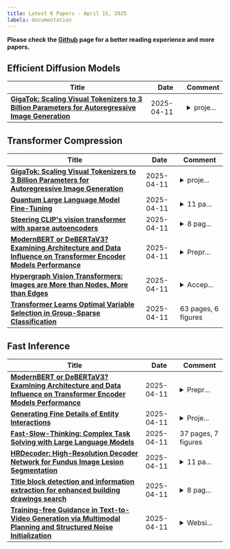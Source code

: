 ```yaml
---
title: Latest 6 Papers - April 15, 2025
labels: documentation
---
```

**Please check the [Github](https://github.com/zezhishao/MTS_Daily_ArXiv) page for a better reading experience and more papers.**

## Efficient Diffusion Models
| **Title** | **Date** | **Comment** |
| --- | --- | --- |
| **[GigaTok: Scaling Visual Tokenizers to 3 Billion Parameters for Autoregressive Image Generation](http://arxiv.org/abs/2504.08736v1)** | 2025-04-11 | <details><summary>proje...</summary><p>project page: https://silentview.github.io/GigaTok</p></details> |

## Transformer Compression
| **Title** | **Date** | **Comment** |
| --- | --- | --- |
| **[GigaTok: Scaling Visual Tokenizers to 3 Billion Parameters for Autoregressive Image Generation](http://arxiv.org/abs/2504.08736v1)** | 2025-04-11 | <details><summary>proje...</summary><p>project page: https://silentview.github.io/GigaTok</p></details> |
| **[Quantum Large Language Model Fine-Tuning](http://arxiv.org/abs/2504.08732v1)** | 2025-04-11 | <details><summary>11 pa...</summary><p>11 pages, 11 figures, 15 tables</p></details> |
| **[Steering CLIP's vision transformer with sparse autoencoders](http://arxiv.org/abs/2504.08729v1)** | 2025-04-11 | <details><summary>8 pag...</summary><p>8 pages, 7 figures. Accepted to the CVPR 2025 Workshop on Mechanistic Interpretability for Vision (MIV)</p></details> |
| **[ModernBERT or DeBERTaV3? Examining Architecture and Data Influence on Transformer Encoder Models Performance](http://arxiv.org/abs/2504.08716v1)** | 2025-04-11 | <details><summary>Prepr...</summary><p>Preprint. Under review</p></details> |
| **[Hypergraph Vision Transformers: Images are More than Nodes, More than Edges](http://arxiv.org/abs/2504.08710v1)** | 2025-04-11 | <details><summary>Accep...</summary><p>Accepted by CVPR 2025</p></details> |
| **[Transformer Learns Optimal Variable Selection in Group-Sparse Classification](http://arxiv.org/abs/2504.08638v1)** | 2025-04-11 | 63 pages, 6 figures |

## Fast Inference
| **Title** | **Date** | **Comment** |
| --- | --- | --- |
| **[ModernBERT or DeBERTaV3? Examining Architecture and Data Influence on Transformer Encoder Models Performance](http://arxiv.org/abs/2504.08716v1)** | 2025-04-11 | <details><summary>Prepr...</summary><p>Preprint. Under review</p></details> |
| **[Generating Fine Details of Entity Interactions](http://arxiv.org/abs/2504.08714v1)** | 2025-04-11 | <details><summary>Proje...</summary><p>Project Page: https://concepts-ai.com/p/detailscribe/</p></details> |
| **[Fast-Slow-Thinking: Complex Task Solving with Large Language Models](http://arxiv.org/abs/2504.08690v1)** | 2025-04-11 | 37 pages, 7 figures |
| **[HRDecoder: High-Resolution Decoder Network for Fundus Image Lesion Segmentation](http://arxiv.org/abs/2411.03976v2)** | 2025-04-11 | <details><summary>11 pa...</summary><p>11 pages, 3 figures, accepted by MICCAI 2024, the revised version</p></details> |
| **[Title block detection and information extraction for enhanced building drawings search](http://arxiv.org/abs/2504.08645v1)** | 2025-04-11 | <details><summary>8 pag...</summary><p>8 pages, 8 figures, 1 table. Accepted for publication in the 2025 European Conference on Computing in Construction (EC3, https://ec-3.org/conference2025/)</p></details> |
| **[Training-free Guidance in Text-to-Video Generation via Multimodal Planning and Structured Noise Initialization](http://arxiv.org/abs/2504.08641v1)** | 2025-04-11 | <details><summary>Websi...</summary><p>Website: https://video-msg.github.io; The first three authors contributed equally</p></details> |

